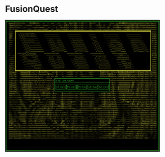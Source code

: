 # FusionQuest

![alt text](https://github.com/dr-mrsthemonarch/fusionquest/blob/main/images/fusionquest.png?raw=true)
```